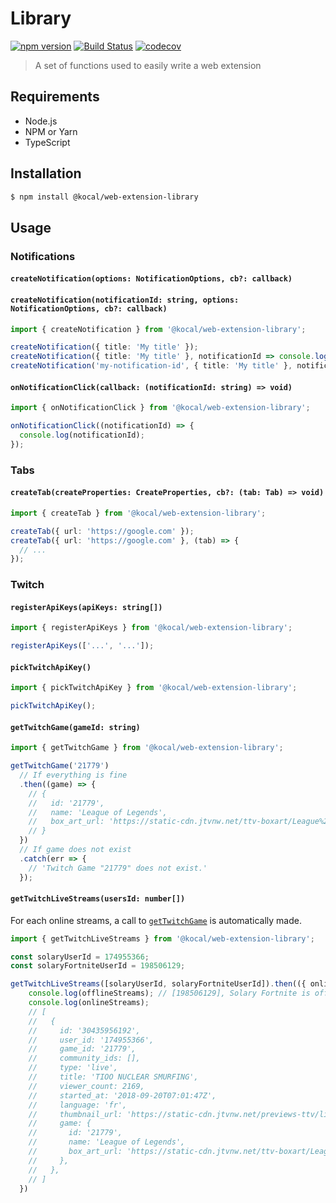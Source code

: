 Library
=======

[![npm version](https://badge.fury.io/js/%40kocal%2Fweb-extension-library.svg)](https://badge.fury.io/js/%40kocal%2Fweb-extension-library)
[![Build Status](https://travis-ci.com/Kocal-Web-Extensions/library.svg?branch=master)](https://travis-ci.com/Kocal-Web-Extensions/library)
[![codecov](https://codecov.io/gh/Kocal-Web-Extensions/library/branch/master/graph/badge.svg)](https://codecov.io/gh/Kocal-Web-Extensions/library)

> A set of functions used to easily write a web extension

Requirements
------------

- Node.js
- NPM or Yarn
- TypeScript

Installation
------------

```bash
$ npm install @kocal/web-extension-library
```

Usage
-----


### Notifications

#### `createNotification(options: NotificationOptions, cb?: callback)`
#### `createNotification(notificationId: string, options: NotificationOptions, cb?: callback)`

```typescript
import { createNotification } from '@kocal/web-extension-library';

createNotification({ title: 'My title' });
createNotification({ title: 'My title' }, notificationId => console.log(notificationId));
createNotification('my-notification-id', { title: 'My title' }, notificationId => console.log(notificationId));
```

#### `onNotificationClick(callback: (notificationId: string) => void)`

```typescript
import { onNotificationClick } from '@kocal/web-extension-library';

onNotificationClick((notificationId) => {
  console.log(notificationId);
});
```

### Tabs

#### `createTab(createProperties: CreateProperties, cb?: (tab: Tab) => void)`

```typescript
import { createTab } from '@kocal/web-extension-library';

createTab({ url: 'https://google.com' });
createTab({ url: 'https://google.com' }, (tab) => {
  // ...
});
```

### Twitch

#### `registerApiKeys(apiKeys: string[])`

```typescript
import { registerApiKeys } from '@kocal/web-extension-library';

registerApiKeys(['...', '...']);
```

#### `pickTwitchApiKey()`

```typescript
import { pickTwitchApiKey } from '@kocal/web-extension-library';

pickTwitchApiKey();
```

#### `getTwitchGame(gameId: string)`

```typescript
import { getTwitchGame } from '@kocal/web-extension-library';

getTwitchGame('21779')
  // If everything is fine
  .then((game) => {
    // {
    //   id: '21779',
    //   name: 'League of Legends',
    //   box_art_url: 'https://static-cdn.jtvnw.net/ttv-boxart/League%20of%20Legends-{width}x{height}.jpg',
    // }
  })
  // If game does not exist
  .catch(err => {
    // 'Twitch Game "21779" does not exist.'
  });
```

#### `getTwitchLiveStreams(usersId: number[])`

For each online streams, a call to [`getTwitchGame`](#gettwitchgamegameid-string) is automatically made.

```typescript
import { getTwitchLiveStreams } from '@kocal/web-extension-library';

const solaryUserId = 174955366;
const solaryFortniteUserId = 198506129;

getTwitchLiveStreams([solaryUserId, solaryFortniteUserId]).then(({ onlineStreams, offlineStreams }) => {
    console.log(offlineStreams); // [198506129], Solary Fortnite is offline
    console.log(onlineStreams);
    // [
    //   {
    //     id: '30435956192',
    //     user_id: '174955366',
    //     game_id: '21779',
    //     community_ids: [],
    //     type: 'live',
    //     title: 'TIOO NUCLEAR SMURFING',
    //     viewer_count: 2169,
    //     started_at: '2018-09-20T07:01:47Z',
    //     language: 'fr',
    //     thumbnail_url: 'https://static-cdn.jtvnw.net/previews-ttv/live_user_solary-{width}x{height}.jpg',
    //     game: {
    //       id: '21779',
    //       name: 'League of Legends',
    //       box_art_url: 'https://static-cdn.jtvnw.net/ttv-boxart/League%20of%20Legends-{width}x{height}.jpg',
    //     },
    //   },
    // ]
  })
```
